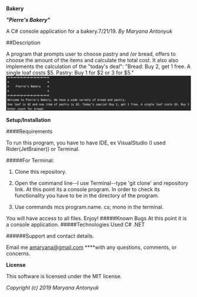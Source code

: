 **Bakery**

**_"Pierre's Bakery"_**

A C# console application for a bakery.7/21/19. *By Maryana Antonyuk*

##Description

A program that prompts user to choose pastry and /or bread, offers to choose the amount of the items and calculate the total cost.
It also also implements the calculation of the "today's deal":
"Bread: Buy 2, get 1 free. A single loaf costs $5.
Pastry: Buy 1 for \$2 or 3 for $5."
![Screenshot](bakery.png)


****Setup/Installation****

####Requirements

To run this program, you have to have IDE, ex VisualStudio (I used Rider(JetBrainer)) or Terminal.

#####For Terminal:

1. Clone this repository.

2. Open the command line--I use Terminal--type 'git clone' and repository link.
At this point its a console program. In order to check its functionality you have to be in the directory of the program. 
3. Use commands mcs program.name. cs; mono in the terminal.


You will have access to all files. Enjoy!
#####Known Bugs
At this point it is a console application.
#####Technologies Used
C#
.NET

######Support and contact details.

Email me amaryana@gmail.com ****with any questions, comments, or concerns.

**License**

This software is licensed under the MIT license.

_Copyright (c) 2019 Maryana Antonyuk_

